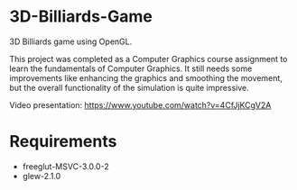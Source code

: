 # 3D-Billiards-Game
3D Billiards game using OpenGL.

This project was completed as a Computer Graphics course assignment to learn the fundamentals of Computer Graphics. It still needs some improvements like enhancing the graphics and smoothing the movement, but the overall functionality of the simulation is quite impressive.

Video presentation: https://www.youtube.com/watch?v=4CfJjKCgV2A

# Requirements
  - freeglut-MSVC-3.0.0-2
  - glew-2.1.0

